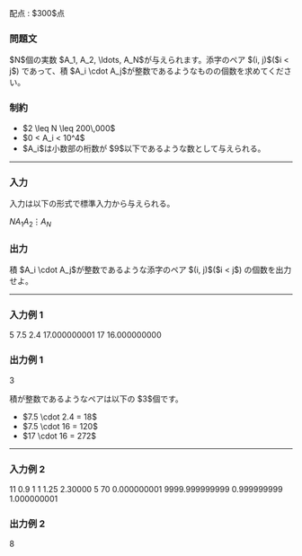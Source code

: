
<div>

<span>

<span>

<p>
配点 : $300$点
</p>

<div>

<section>

### **問題文**

<p>
$N$個の実数 $A_1, A_2, \ldots, A_N$が与えられます。添字のペア $(i, j)$($i < j$) であって、積 $A_i \cdot A_j$が整数であるようなものの個数を求めてください。
</p>

</section>

</div>

<div>

<section>

### **制約**

<ul>

<li>
$2 \leq N \leq 200\,000$
</li>

<li>
$0 < A_i < 10^4$
</li>

<li>
$A_i$は小数部の桁数が $9$以下であるような数として与えられる。
</li>

</ul>

</section>

</div>

---

<div>

<div>

<section>

### **入力**

<p>
入力は以下の形式で標準入力から与えられる。
</p>

<div>

$N$$A_1$$A_2$$\vdots$$A_N$
</div>

</section>

</div>

<div>

<section>

### **出力**

<p>
積 $A_i \cdot A_j$が整数であるような添字のペア $(i, j)$($i < j$) の個数を出力せよ。
</p>

</section>

</div>

</div>

---

<div>

<section>

### **入力例 1**

<div>

5
7.5
2.4
17.000000001
17
16.000000000

</div>

</section>

</div>

<div>

<section>

### **出力例 1**

<div>

3

</div>

<p>
積が整数であるようなペアは以下の $3$個です。
</p>

<ul>

<li>
$7.5 \cdot 2.4 = 18$
</li>

<li>
$7.5 \cdot 16 = 120$
</li>

<li>
$17 \cdot 16 = 272$
</li>

</ul>

</section>

</div>

---

<div>

<section>

### **入力例 2**

<div>

11
0.9
1
1
1.25
2.30000
5
70
0.000000001
9999.999999999
0.999999999
1.000000001

</div>

</section>

</div>

<div>

<section>

### **出力例 2**

<div>

8

</div>

</section>

</div>

</span>

</span>

</div>
